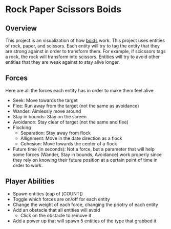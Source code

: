 # Rock Paper Scissors Boids
## Overview
This project is an visualization of how [boids](https://en.wikipedia.org/wiki/Boids) work. This project uses entities of rock, paper, and scissors. Each entity will try to tag the entity that they are strong against in order to transform them. For example, if scicssors tags a rock, the rock will transform into scissors. Entities will try to avoid other entities that they are weak against to stay alive longer.
## Forces
Here are all the forces each entity has in order to make them feel alive:
- Seek: Move towards the target
- Flee: Run away from the target (not the same as avoidance)
- Wander: Aimlessly move around
- Stay in bounds: Stay on the screen
- Avoidance: Stay clear of target (not the same and flee)
- Flocking
    -  Separation: Stay away from flock
    -  Allignment: Move in the date direction as a flock
    -  Cohesion: Move towards the center of a flock
- Future time (in seconds): Not a force, but a parameter that will help some forces (Wander, Stay in bounds, Avoidance) work properly since they rely on knowing their future position at a certain point of time in order to work.

## Player Abilities
- Spawn entities (cap of [COUNT])
- Toggle which forces are on/off for each entity
- Change the weight of each force, changing the priotry of each entity
- Add an obstacle that all entities will avoid
    - Click on the obstacle to remove it
- Add a power up that will spawn 5 entities of the type that grabbed it
